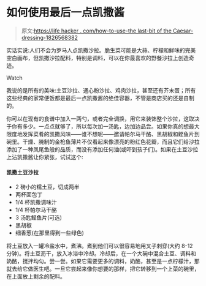 # 如何使用最后一点凯撒酱

> 原文:[https://life hacker . com/how-to-use-the last-bit of the Caesar-dressing-1826568382](https://lifehacker.com/how-to-use-that-last-bit-of-caesar-dressing-1826568382)

实话实说:人们不会为罗马人点凯撒沙拉。脆生菜可能是大蒜、柠檬和鲜味的完美空白画布，但凯撒沙拉配料，特别是调料，可以在你最喜欢的野餐沙拉上创造奇迹。

Watch

我说的是所有的美味:土豆沙拉、通心粉沙拉、鸡肉沙拉，甚至还有芥末蛋；所有这些经典的家常便饭都是最后一点凯撒酱的绝佳容器，不管是商店买的还是自制的。

你可以在现有的食谱中加入一两勺，或者完全调换，用它来装饰整个沙拉，这取决于你有多少。一点点就够了，所以每次加一汤匙，边加边品尝。如果你真的想最大限度地发挥菜肴的凯撒风味——谁不想呢——邀请帕尔马干酪、黑胡椒和鲣鱼片到碗里。干燥、腌制的金枪鱼薄片不仅看起来像漂亮的粉红色花瓣，而且它们给沙拉添加了一种凤尾鱼般的品质，而没有添加任何油(或吓到孩子们)。如果在土豆沙拉上沾凯撒酱让你紧张，试试这个:

#### 凯撒土豆沙拉

*   2 磅小的糯土豆，切成两半
*   两杯面包丁
*   1/4 杯凯撒调味汁
*   1/4 杯帕尔马干酪
*   3 汤匙鲣鱼片(可选)
*   黑胡椒
*   细香葱(在那里得到一些绿色)

将土豆放入一罐冷盐水中，煮沸。煮到他们可以很容易地用叉子刺穿(大约 8-12 分钟)。将土豆沥干，放入冰浴中冷却。冷却后，在一个大碗中混合土豆、调料和奶酪，搅拌均匀。尝一尝。如果它需要更多的调料，奶酪，甚至是一点柠檬汁，那就去给它做医生吧。一旦它尝起来像你想要的那样，把它转移到一个上菜的碗里，在上面放上剩余的配料。